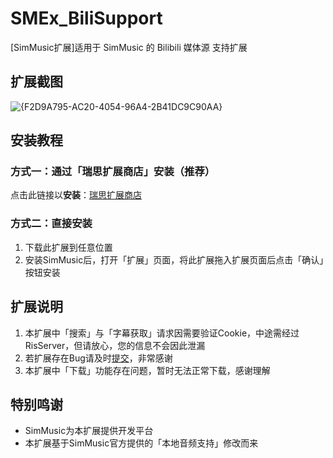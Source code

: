 # SMEx_BiliSupport

[SimMusic扩展]适用于 SimMusic 的 Bilibili 媒体源 支持扩展

## 扩展截图

![{F2D9A795-AC20-4054-96A4-2B41DC9C90AA}](https://github.com/user-attachments/assets/22882b70-f2eb-43df-a397-9fec868a8589)

## 安装教程

### 方式一：通过「瑞思扩展商店」安装（推荐）

点击此链接以**安装**：[瑞思扩展商店](https://github.com/PYLXU/SMEx_pluginStore)

### 方式二：直接安装

1. 下载此扩展到任意位置
2. 安装SimMusic后，打开「扩展」页面，将此扩展拖入扩展页面后点击「确认」按钮安装

## 扩展说明

1. 本扩展中「搜索」与「字幕获取」请求因需要验证Cookie，中途需经过RisServer，但请放心，您的信息不会因此泄漏
2. 若扩展存在Bug请及时[提交](https://github.com/PYLXU/SMEx_BiliSupport/issues)，非常感谢
3. 本扩展中「下载」功能存在问题，暂时无法正常下载，感谢理解

## 特别鸣谢

- SimMusic为本扩展提供开发平台
- 本扩展基于SimMusic官方提供的「本地音频支持」修改而来
